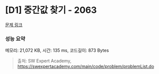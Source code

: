 # [D1] 중간값 찾기 - 2063 

[문제 링크](https://swexpertacademy.com/main/code/problem/problemDetail.do?contestProbId=AV5QPsXKA2UDFAUq) 

### 성능 요약

메모리: 21,072 KB, 시간: 135 ms, 코드길이: 873 Bytes



> 출처: SW Expert Academy, https://swexpertacademy.com/main/code/problem/problemList.do